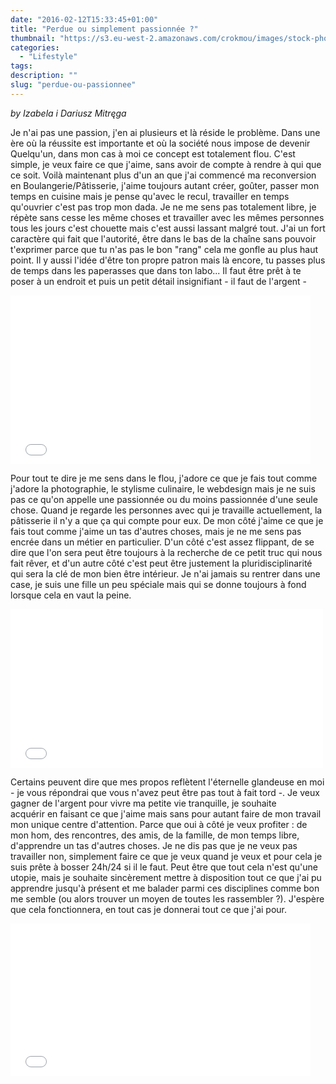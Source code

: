 ```yaml
---
date: "2016-02-12T15:33:45+01:00"
title: "Perdue ou simplement passionnée ?"
thumbnail: "https://s3.eu-west-2.amazonaws.com/crokmou/images/stock-photo-85087405.jpg"
categories:
  - "Lifestyle"
tags:
description: ""
slug: "perdue-ou-passionnee"
---
```


_by Izabela i Dariusz Mitręga_

Je n'ai pas une passion, j'en ai plusieurs et là réside le problème. Dans une ère où la réussite est importante et où la société nous impose de devenir Quelqu'un, dans mon cas à moi ce concept est totalement flou. C'est simple, je veux faire ce que j'aime, sans avoir de compte à rendre à qui que ce soit. Voilà maintenant plus d'un an que j'ai commencé ma reconversion en Boulangerie/Pâtisserie, j'aime toujours autant créer, goûter, passer mon temps en cuisine mais je pense qu'avec le recul, travailler en temps qu'ouvrier c'est pas trop mon dada. Je ne me sens pas totalement libre, je répète sans cesse les même choses et travailler avec les mêmes personnes tous les jours c'est chouette mais c'est aussi lassant malgré tout. J'ai un fort caractère qui fait que l'autorité, être dans le bas de la chaîne sans pouvoir t'exprimer parce que tu n'as pas le bon "rang" cela me gonfle au plus haut point. Il y aussi l'idée d'être ton propre patron mais là encore, tu passes plus de temps dans les paperasses que dans ton labo... Il faut être prêt à te poser à un endroit et puis un petit détail insignifiant - il faut de l'argent -

<iframe class="giphy-embed" src="//giphy.com/embed/y9M58F9xGuXbq" width="480" height="270" frameborder="0" allowfullscreen="allowfullscreen"></iframe>

Pour tout te dire je me sens dans le flou, j'adore ce que je fais tout comme j'adore la photographie, le stylisme culinaire, le webdesign mais je ne suis pas ce qu'on appelle une passionnée ou du moins passionnée d'une seule chose. Quand je regarde les personnes avec qui je travaille actuellement, la pâtisserie il n'y a que ça qui compte pour eux. De mon côté j'aime ce que je fais tout comme j'aime un tas d'autres choses, mais je ne me sens pas encrée dans un métier en particulier. D'un côté c'est assez flippant, de se dire que l'on sera peut être toujours à la recherche de ce petit truc qui nous fait rêver, et d'un autre côté c'est peut être justement la pluridisciplinarité qui sera la clé de mon bien être intérieur. Je n'ai jamais su rentrer dans une case, je suis une fille un peu spéciale mais qui se donne toujours à fond lorsque cela en vaut la peine.

<iframe class="giphy-embed" src="//giphy.com/embed/iFjp2GQYKBleg" width="500" height="254" frameborder="0" allowfullscreen="allowfullscreen"></iframe>

Certains peuvent dire que mes propos reflètent l'éternelle glandeuse en moi - je vous répondrai que vous n'avez peut être pas tout à fait tord -. Je veux gagner de l'argent pour vivre ma petite vie tranquille, je souhaite acquérir en faisant ce que j'aime mais sans pour autant faire de mon travail mon unique centre d'attention. Parce que oui à côté je veux profiter : de mon hom, des rencontres, des amis, de la famille, de mon temps libre, d'apprendre un tas d'autres choses. Je ne dis pas que je ne veux pas travailler non, simplement faire ce que je veux quand je veux et pour cela je suis prête à bosser 24h/24 si il le faut. Peut être que tout cela n'est qu'une utopie, mais je souhaite sincèrement mettre à disposition tout ce que j'ai pu apprendre jusqu'à présent et me balader parmi ces disciplines comme bon me semble (ou alors trouver un moyen de toutes les rassembler ?). J'espère que cela fonctionnera, en tout cas je donnerai tout ce que j'ai pour.

<iframe class="giphy-embed" src="//giphy.com/embed/bGS7xG5Vxlst2" width="480" height="244" frameborder="0" allowfullscreen="allowfullscreen"></iframe>